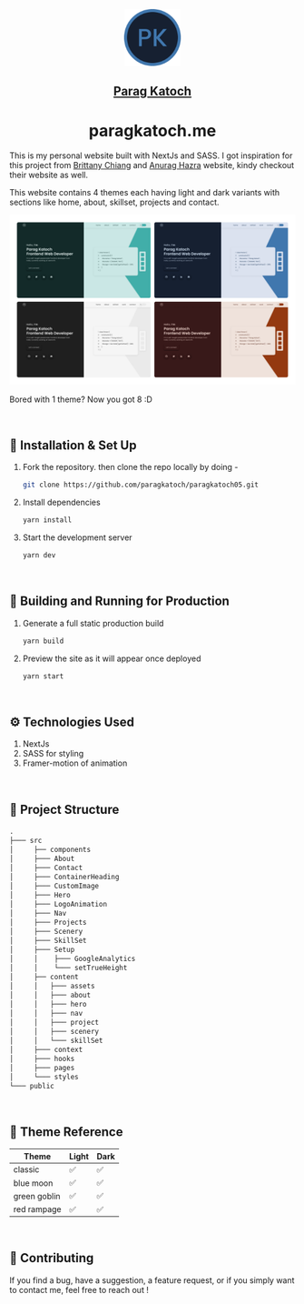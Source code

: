 <p align="center">
  <a href="https://paragkatoch.me/">
    <img alt="Parag Katoch" src="./src/assets/logo.svg" width="100" />
    <h2 align="center">Parag Katoch</h2>
  </a>
</p> 
<h1 align="center">paragkatoch.me</h1>

This is my personal website built with NextJs and SASS. I got inspiration for this project from [Brittany Chiang](https://brittanychiang.com/) and [Anurag Hazra](https://anuraghazra.dev/) website, kindy checkout their website as well.

This website contains 4 themes each having light and dark variants with sections like home, about, skillset, projects and contact.

[![Parag Katoch Site Preview](./src/assets/sitePreview.png)][1]

Bored with 1 theme? Now you got 8 :D

<br/>

## 🚀 Installation & Set Up

1. Fork the repository. then clone the repo locally by doing -

   ```bash
   git clone https://github.com/paragkatoch/paragkatoch05.git
   ```

2. Install dependencies

   ```bash
   yarn install
   ```

3. Start the development server

   ```bash
   yarn dev
   ```

<br/>

## 🚀 Building and Running for Production

1. Generate a full static production build

   ```sh
   yarn build
   ```

1. Preview the site as it will appear once deployed

   ```sh
   yarn start
   ```

<br/>

## ⚙️ Technologies Used

1. NextJs
2. SASS for styling
3. Framer-motion of animation

<br/>

## 📂 Project Structure

    .
    ├─── src
    │     ├── components
    │     ├─── About
    │     ├─── Contact
    │     ├─── ContainerHeading
    │     ├─── CustomImage
    │     ├─── Hero
    │     ├─── LogoAnimation
    │     ├─── Nav
    │     ├─── Projects
    │     ├─── Scenery
    │     ├─── SkillSet
    │     ├─── Setup
    │     │    ├─── GoogleAnalytics
    │     │    └─── setTrueHeight
    │     ├── content
    │     │   ├─── assets
    │     │   ├─── about
    │     │   ├─── hero
    │     │   ├─── nav
    │     │   ├─── project
    │     │   ├─── scenery
    │     │   └─── skillSet
    │     ├─── context
    │     ├─── hooks
    │     ├─── pages
    │     └─── styles
    └─── public

<br/>

## 🎨 Theme Reference

| Theme        | Light | Dark |
| ------------ | ----- | ---- |
| classic      | ✅    | ✅   |
| blue moon    | ✅    | ✅   |
| green goblin | ✅    | ✅   |
| red rampage  | ✅    | ✅   |

<br/>

## 🤝 Contributing

If you find a bug, have a suggestion, a feature request, or if you simply want to contact me, feel free to reach out !

<!-- links to your social media accounts -->

[1]: https://paragkatoch.me
[2]: https://github.com/paragkatoch
[3]: https://github.com/paragkatoch/paragkatoch05
